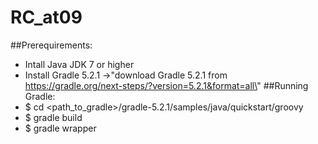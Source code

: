 # RC_at09
##Prerequirements:
- Intall Java JDK 7 or higher
- Install Gradle 5.2.1 ->\"download Gradle 5.2.1 from https://gradle.org/next-steps/?version=5.2.1&format=all\"
##Running Gradle:
- $ cd <path_to_gradle>/gradle-5.2.1/samples/java/quickstart/groovy
- $ gradle build
- $ gradle wrapper
